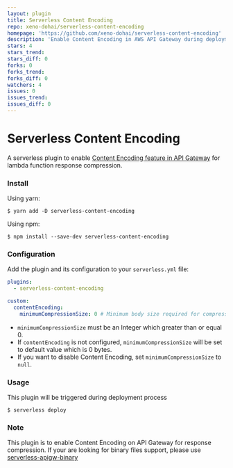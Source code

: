 ```yaml
---
layout: plugin
title: Serverless Content Encoding
repo: xeno-dohai/serverless-content-encoding
homepage: 'https://github.com/xeno-dohai/serverless-content-encoding'
description: 'Enable Content Encoding in AWS API Gateway during deployment'
stars: 4
stars_trend: 
stars_diff: 0
forks: 0
forks_trend: 
forks_diff: 0
watchers: 4
issues: 0
issues_trend: 
issues_diff: 0
---
```



# Serverless Content Encoding

A serverless plugin to enable [Content Encoding feature in API Gateway](https://docs.aws.amazon.com/apigateway/latest/developerguide/api-gateway-gzip-compression-decompression.html) for lambda function response compression.

### Install

Using yarn:
```
$ yarn add -D serverless-content-encoding
```

Using npm:
```
$ npm install --save-dev serverless-content-encoding
```

### Configuration

Add the plugin and its configuration to your `serverless.yml` file:

```yaml
plugins:
  - serverless-content-encoding

custom:
  contentEncoding:
    minimumCompressionSize: 0 # Minimum body size required for compression in bytes
```

- `minimumCompressionSize` must be an Integer which greater than or equal 0.
- If `contentEncoding` is not configured, `minimumCompressionSize` will be set to default value which is 0 bytes.
- If you want to disable Content Encoding, set `minimumCompressionSize` to `null`.
### Usage

This plugin will be triggered during deployment process

```
$ serverless deploy
```

### Note

This plugin is to enable Content Encoding on API Gateway for response compression. If your are looking for binary files support, please use [serverless-apigw-binary](https://www.npmjs.com/package/serverless-apigw-binary)
